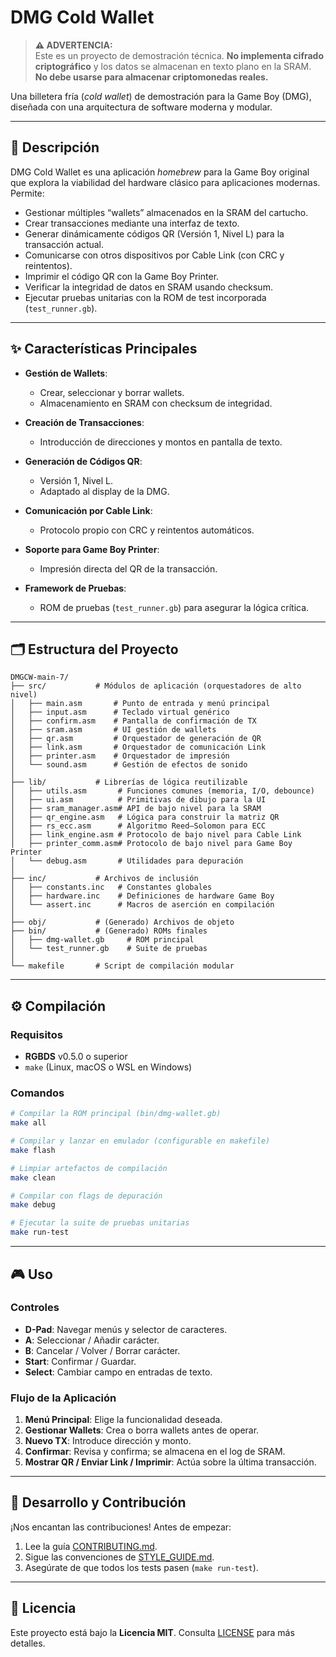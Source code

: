 
# DMG Cold Wallet

> **⚠️ ADVERTENCIA:**  
> Este es un proyecto de demostración técnica. **No implementa cifrado criptográfico** y los datos se almacenan en texto plano en la SRAM.  
> **No debe usarse para almacenar criptomonedas reales.**

Una billetera fría (*cold wallet*) de demostración para la Game Boy (DMG), diseñada con una arquitectura de software moderna y modular.

---

## 📖 Descripción

DMG Cold Wallet es una aplicación *homebrew* para la Game Boy original que explora la viabilidad del hardware clásico para aplicaciones modernas. Permite:

- Gestionar múltiples “wallets” almacenados en la SRAM del cartucho.  
- Crear transacciones mediante una interfaz de texto.  
- Generar dinámicamente códigos QR (Versión 1, Nivel L) para la transacción actual.  
- Comunicarse con otros dispositivos por Cable Link (con CRC y reintentos).  
- Imprimir el código QR con la Game Boy Printer.  
- Verificar la integridad de datos en SRAM usando checksum.  
- Ejecutar pruebas unitarias con la ROM de test incorporada (`test_runner.gb`).

---

## ✨ Características Principales

- **Gestión de Wallets**:  
  - Crear, seleccionar y borrar wallets.  
  - Almacenamiento en SRAM con checksum de integridad.

- **Creación de Transacciones**:  
  - Introducción de direcciones y montos en pantalla de texto.

- **Generación de Códigos QR**:  
  - Versión 1, Nivel L.  
  - Adaptado al display de la DMG.

- **Comunicación por Cable Link**:  
  - Protocolo propio con CRC y reintentos automáticos.

- **Soporte para Game Boy Printer**:  
  - Impresión directa del QR de la transacción.

- **Framework de Pruebas**:  
  - ROM de pruebas (`test_runner.gb`) para asegurar la lógica crítica.

---

## 🗂️ Estructura del Proyecto

```text
DMGCW-main-7/
├── src/           # Módulos de aplicación (orquestadores de alto nivel)
│   ├── main.asm       # Punto de entrada y menú principal
│   ├── input.asm      # Teclado virtual genérico
│   ├── confirm.asm    # Pantalla de confirmación de TX
│   ├── sram.asm       # UI gestión de wallets
│   ├── qr.asm         # Orquestador de generación de QR
│   ├── link.asm       # Orquestador de comunicación Link
│   ├── printer.asm    # Orquestador de impresión
│   └── sound.asm      # Gestión de efectos de sonido
│
├── lib/           # Librerías de lógica reutilizable
│   ├── utils.asm       # Funciones comunes (memoria, I/O, debounce)
│   ├── ui.asm          # Primitivas de dibujo para la UI
│   ├── sram_manager.asm# API de bajo nivel para la SRAM
│   ├── qr_engine.asm   # Lógica para construir la matriz QR
│   ├── rs_ecc.asm      # Algoritmo Reed–Solomon para ECC
│   ├── link_engine.asm # Protocolo de bajo nivel para Cable Link
│   ├── printer_comm.asm# Protocolo de bajo nivel para Game Boy Printer
│   └── debug.asm       # Utilidades para depuración
│
├── inc/           # Archivos de inclusión
│   ├── constants.inc   # Constantes globales
│   ├── hardware.inc    # Definiciones de hardware Game Boy
│   └── assert.inc      # Macros de aserción en compilación
│
├── obj/           # (Generado) Archivos de objeto
├── bin/           # (Generado) ROMs finales
│   ├── dmg-wallet.gb     # ROM principal
│   └── test_runner.gb    # Suite de pruebas
│
└── makefile       # Script de compilación modular
````

---

## ⚙️ Compilación

### Requisitos

* **RGBDS** v0.5.0 o superior
* `make` (Linux, macOS o WSL en Windows)

### Comandos

```bash
# Compilar la ROM principal (bin/dmg-wallet.gb)
make all

# Compilar y lanzar en emulador (configurable en makefile)
make flash

# Limpiar artefactos de compilación
make clean

# Compilar con flags de depuración
make debug

# Ejecutar la suite de pruebas unitarias
make run-test
```

---

## 🎮 Uso

### Controles

* **D-Pad**: Navegar menús y selector de caracteres.
* **A**: Seleccionar / Añadir carácter.
* **B**: Cancelar / Volver / Borrar carácter.
* **Start**: Confirmar / Guardar.
* **Select**: Cambiar campo en entradas de texto.

### Flujo de la Aplicación

1. **Menú Principal**: Elige la funcionalidad deseada.
2. **Gestionar Wallets**: Crea o borra wallets antes de operar.
3. **Nuevo TX**: Introduce dirección y monto.
4. **Confirmar**: Revisa y confirma; se almacena en el log de SRAM.
5. **Mostrar QR / Enviar Link / Imprimir**: Actúa sobre la última transacción.

---

## 🤝 Desarrollo y Contribución

¡Nos encantan las contribuciones! Antes de empezar:

1. Lee la guía [CONTRIBUTING.md](./CONTRIBUTING.md).
2. Sigue las convenciones de [STYLE\_GUIDE.md](./STYLE_GUIDE.md).
3. Asegúrate de que todos los tests pasen (`make run-test`).

---

## 📝 Licencia

Este proyecto está bajo la **Licencia MIT**. Consulta [LICENSE](./LICENSE) para más detalles.

